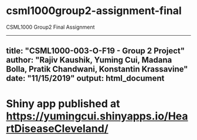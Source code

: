 # csml1000group2-assignment-final
CSML1000 Group2 Final Assignment

---
title: "CSML1000-003-O-F19 - Group 2 Project"
author: "Rajiv Kaushik, Yuming Cui, Madana Bolla, Pratik Chandwani, Konstantin Krassavine"
date: "11/15/2019"
output: html_document
---
# Shiny app published at https://yumingcui.shinyapps.io/HeartDiseaseCleveland/
